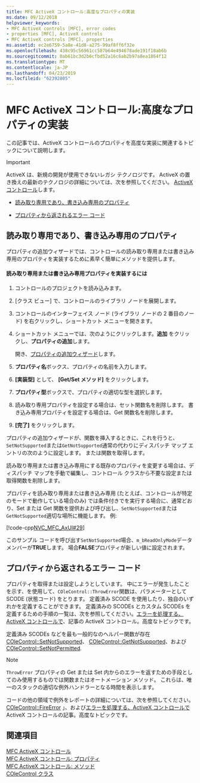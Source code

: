 ```yaml
---
title: MFC ActiveX コントロール:高度なプロパティの実装
ms.date: 09/12/2018
helpviewer_keywords:
- MFC ActiveX controls [MFC], error codes
- properties [MFC], ActiveX controls
- MFC ActiveX controls [MFC], properties
ms.assetid: ec2e6759-5a8e-41d8-a275-99af8ff6f32e
ms.openlocfilehash: 438c95c56961cc587b64e494678ade191f18ab6b
ms.sourcegitcommit: 0ab61bc3d2b6cfbd52a16c6ab2b97a8ea1864f12
ms.translationtype: MT
ms.contentlocale: ja-JP
ms.lasthandoff: 04/23/2019
ms.locfileid: "62392805"
---
```

# <a name="mfc-activex-controls-advanced-property-implementation"></a>MFC ActiveX コントロール:高度なプロパティの実装

この記事では、ActiveX コントロールのプロパティを高度な実装に関連するトピックについて説明します。

>[!IMPORTANT]
> ActiveX は、新規の開発が使用できないレガシ テクノロジです。 ActiveX の置き換えの最新のテクノロジの詳細については、次を参照してください。 [ActiveX コントロール](activex-controls.md)します。

- [読み取り専用であり、書き込み専用のプロパティ](#_core_read2donly_and_write2donly_properties)

- [プロパティから返されるエラー コード](#_core_returning_error_codes_from_a_property)

##  <a name="_core_read2donly_and_write2donly_properties"></a> 読み取り専用であり、書き込み専用のプロパティ

プロパティの追加ウィザードでは、コントロールの読み取り専用または書き込み専用のプロパティを実装するために素早く簡単にメソッドを提供します。

#### <a name="to-implement-a-read-only-or-write-only-property"></a>読み取り専用または書き込み専用プロパティを実装するには

1. コントロールのプロジェクトを読み込みます。

1. [クラス ビュー] で、コントロールのライブラリ ノードを展開します。

1. コントロールのインターフェイス ノード (ライブラリ ノードの 2 番目のノード) を右クリックし、ショートカット メニューを開きます。

1. ショートカット メニューでは、次のようにクリックします。**追加** をクリックし、**プロパティの追加**します。

   開き、[プロパティの追加ウィザード](../ide/names-add-property-wizard.md)します。

1. **プロパティ名**ボックス、プロパティの名前を入力します。

1. **[実装型]** として、 **[Get/Set メソッド]** をクリックします。

1. **プロパティ型**ボックスで、プロパティの適切な型を選択します。

1. 読み取り専用プロパティを設定する場合は、セット関数名を削除します。 書き込み専用プロパティを設定する場合は、Get 関数名を削除します。

9. **[完了]** をクリックします。

プロパティの追加ウィザードが、関数を挿入するときに、これを行うと、`SetNotSupported`または`GetNotSupported`通常の代わりにディスパッチ マップ エントリの次のように設定します。 または関数を取得します。

読み取り専用または書き込み専用にする既存のプロパティを変更する場合は、ディスパッチ マップを手動で編集し、コントロール クラスから不要な設定または取得関数を削除します。

プロパティを読み取り専用または書き込み専用 (たとえば、コントロールが特定のモードで動作している場合のみ) では条件付きでを実行する場合に、通常どおり、Set または Get 関数を提供および呼び出し、`SetNotSupported`または`GetNotSupported`適切な場所に機能します。 例:

[!code-cpp[NVC_MFC_AxUI#29](../mfc/codesnippet/cpp/mfc-activex-controls-advanced-property-implementation_1.cpp)]

このサンプル コードを呼び出す`SetNotSupported`場合、`m_bReadOnlyMode`データ メンバーが**TRUE**します。 場合**FALSE**プロパティが新しい値に設定されます。

##  <a name="_core_returning_error_codes_from_a_property"></a> プロパティから返されるエラー コード

プロパティを取得または設定しようとしています。 中にエラーが発生したことを示す、を使用して、`COleControl::ThrowError`関数は、パラメーターとして SCODE (状態コード) をとります。 定義済み SCODE を使用したり、独自のいずれかを定義することができます。 定義済みの SCODEs とカスタム SCODEs を定義するための手順の一覧は、次を参照してください。[エラーを処理する、ActiveX コントロールで](../mfc/mfc-activex-controls-advanced-topics.md)、記事の ActiveX コントロール。高度なトピックです。

定義済み SCODEs などを最も一般的なのヘルパー関数が存在[COleControl::SetNotSupported](../mfc/reference/colecontrol-class.md#setnotsupported)、 [COleControl::GetNotSupported](../mfc/reference/colecontrol-class.md#getnotsupported)、および[COleControl::SetNotPermitted](../mfc/reference/colecontrol-class.md#setnotpermitted).

> [!NOTE]
>  `ThrowError` プロパティの Get または Set 内からのエラーを返すための手段としてのみ使用するものでは関数またはオートメーション メソッド。 これらは、唯一のスタックの適切な例外ハンドラーとなる時間を表示します。

コードの他の領域で例外をレポートの詳細については、次を参照してください。 [COleControl::FireError](../mfc/reference/colecontrol-class.md#fireerror) 」、および[エラーを処理する、ActiveX コントロールで](../mfc/mfc-activex-controls-advanced-topics.md)ActiveX コントロールの記事。高度なトピックです。

## <a name="see-also"></a>関連項目

[MFC ActiveX コントロール](../mfc/mfc-activex-controls.md)<br/>
[MFC ActiveX コントロール: プロパティ](../mfc/mfc-activex-controls-properties.md)<br/>
[MFC ActiveX コントロール: メソッド](../mfc/mfc-activex-controls-methods.md)<br/>
[COleControl クラス](../mfc/reference/colecontrol-class.md)
